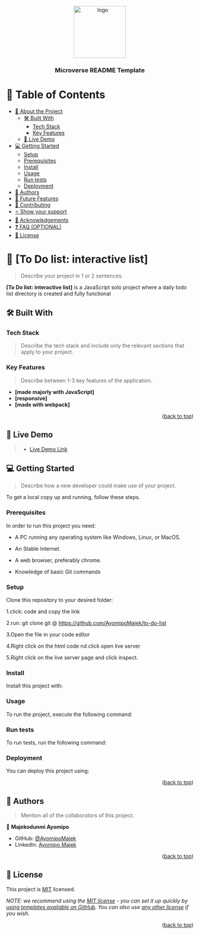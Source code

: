 <a name="readme-top"></a>

<!--
HOW TO USE:
This is an example of how you may give instructions on setting up your project locally.

Modify this file to match your project and remove sections that don't apply.

REQUIRED SECTIONS:
- Table of Contents
- About the Project
  - Built With
  - Live Demo
- Getting Started
- Authors
- Future Features
- Contributing
- Show your support
- Acknowledgements
- License

OPTIONAL SECTIONS:
- FAQ

After you're finished please remove all the comments and instructions!
-->

<div align="center">
  <!-- You are encouraged to replace this logo with your own! Otherwise you can also remove it. -->
  <img src="murple_logo" alt="logo" width="140"  height="auto" />
  <br/>

  <h3><b>Microverse README Template</b></h3>

</div>

<!-- TABLE OF CONTENTS -->

# 📗 Table of Contents

- [📖 About the Project](#about-project)
  - [🛠 Built With](#built-with)
    - [Tech Stack](#tech-stack)
    - [Key Features](#key-features)
  - [🚀 Live Demo](#live-demo)
- [💻 Getting Started](#getting-started)
  - [Setup](#setup)
  - [Prerequisites](#prerequisites)
  - [Install](#install)
  - [Usage](#usage)
  - [Run tests](#run-tests)
  - [Deployment](#triangular_flag_on_post-deployment)
- [👥 Authors](#authors)
- [🔭 Future Features](#future-features)
- [🤝 Contributing](#contributing)
- [⭐️ Show your support](#support)
- [🙏 Acknowledgements](#acknowledgements)
- [❓ FAQ (OPTIONAL)](#faq)
- [📝 License](#license)

<!-- PROJECT DESCRIPTION -->

# 📖 [To Do list: interactive list] <a name="about-project"></a>

> Describe your project in 1 or 2 sentences.

**[To Do list: interactive list]** is a JavaScript solo project where a daily todo list directory is created and fully functional

## 🛠 Built With <a name="VS Code"></a>

### Tech Stack <a name="HTML, CSS, Webpack and JavaScript"></a>

> Describe the tech stack and include only the relevant sections that apply to your project.

<!-- Features -->

### Key Features <a name="key-features"></a>

> Describe between 1-3 key features of the application.

- **[made majorly with JavaScript]**
- **[responsive]**
- **[made with webpack]**

<p align="right">(<a href="#readme-top">back to top</a>)</p>

<!-- LIVE DEMO -->

## 🚀 Live Demo <a name="live-demo"></a>

> - [Live Demo Link](https://ayomipomajek.github.io/to-do-list/dist/)

<!-- GETTING STARTED -->

## 💻 Getting Started <a name="getting-started"></a>

> Describe how a new developer could make use of your project.

To get a local copy up and running, follow these steps.

### Prerequisites

In order to run this project you need:

- A PC running any operating system like Windows, Linux, or MacOS.

- An Stable Internet.

- A web browser, preferably chrome.

- Knowledge of basic Git commands


<!--
Example command:

```sh
 gem install rails
```
 -->

### Setup

Clone this repository to your desired folder:

1.click: code and copy the link

2.run: git clone git @ https://github.com/AyomipoMajek/to-do-list

3.Open the file in your code editor

4.Right click on the html code nd click open live server

5.Right click on the live server page and click inspect.

<!--
Example commands:

```sh
  cd my-folder
  git clone git@github.com:myaccount/my-project.git
```
--->

### Install

Install this project with:

<!--
Example command:

```sh
  cd my-project
  gem install
```
--->

### Usage

To run the project, execute the following command:

<!--
Example command:

```sh
  rails server
```
--->

### Run tests

To run tests, run the following command:

<!--
Example command:

```sh
  bin/rails test test/models/article_test.rb
```
--->

### Deployment

You can deploy this project using:

<!--
Example:

```sh

```
 -->

<p align="right">(<a href="#readme-top">back to top</a>)</p>

<!-- AUTHORS -->

## 👥 Authors <a name="Majekodunmi Ayomipo"></a>

> Mention all of the collaborators of this project.

👤 **Majekodunmi Ayomipo**

- GitHub: [@AyomipoMajek](https://github.com/AyomipoMajek)
- LinkedIn: [Ayomipo Majek](https://linkedin.com/in/linkedinhandle)

<p align="right">(<a href="#readme-top">back to top</a>)</p>

<!-- FUTURE FEATURES -->


<!-- LICENSE -->

## 📝 License <a name="license"></a>

This project is [MIT](MIT.md) licensed.

_NOTE: we recommend using the [MIT license](https://choosealicense.com/licenses/mit/) - you can set it up quickly by [using templates available on GitHub](https://docs.github.com/en/communities/setting-up-your-project-for-healthy-contributions/adding-a-license-to-a-repository). You can also use [any other license](https://choosealicense.com/licenses/) if you wish._

<p align="right">(<a href="#readme-top">back to top</a>)</p>